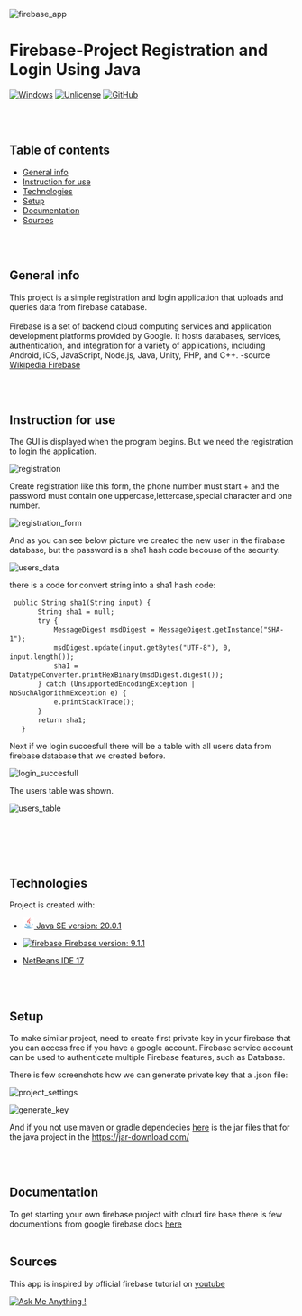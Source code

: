 ![firebase_app](https://user-images.githubusercontent.com/111382157/234222693-df8af5d1-0598-498d-b137-6022d8fa5442.jpg)

# Firebase-Project Registration and Login Using Java
  [![Windows](https://svgshare.com/i/ZhY.svg)](https://svgshare.com/i/ZhY.svg) [![Unlicense](https://img.shields.io/badge/License-Unlicense-blue.svg)](https://unlicense.org/) [![GitHub](https://badgen.net/badge/icon/github?icon=github&label)](https://github.com)

<br></br>
## Table of contents
* [General info](#general-info)
* [Instruction for use](#instruction-for-use)
* [Technologies](#technologies)
* [Setup](#setup)
* [Documentation](#documentation)
* [Sources](#sources)


<br></br>
## General info
This project is a simple registration and login application that uploads and queries data from firebase database.
<br></br>
Firebase is a set of backend cloud computing services and application development platforms provided by Google. It hosts databases, services, authentication, and integration for a variety of applications, including Android, iOS, JavaScript, Node.js, Java, Unity, PHP, and C++.   -source [Wikipedia Firebase](https://en.wikipedia.org/wiki/Firebase)


<br></br>
## Instruction for use

The GUI is displayed when the program begins. But we need the registration to login the application.

![registration](https://user-images.githubusercontent.com/111382157/234312412-8e28d5d3-786b-46a4-b5fa-52d0d8af4c82.jpg)

Create registration like this form, the phone number must start + and the password must contain one uppercase,lettercase,special character and one number.

![registration_form](https://user-images.githubusercontent.com/111382157/234312961-89f6569f-bb23-41d1-afab-0c04541fa30a.jpg)

And as you can see below picture we created the new user in the firabase database, but the password is a sha1 hash code becouse of the security.

![users_data](https://user-images.githubusercontent.com/111382157/234341407-38e93c9a-e747-4bd2-867a-31d6adfe638c.jpg)


there is a code for convert string into a sha1 hash code:
 ```
  public String sha1(String input) {
        String sha1 = null;
        try {
            MessageDigest msdDigest = MessageDigest.getInstance("SHA-1");
            msdDigest.update(input.getBytes("UTF-8"), 0, input.length());
            sha1 = DatatypeConverter.printHexBinary(msdDigest.digest());
        } catch (UnsupportedEncodingException | NoSuchAlgorithmException e) {
            e.printStackTrace();
        }
        return sha1;
    }
 ```
 Next if we login succesfull there will be a table with all users data from firebase database that we created before.
 
 ![login_succesfull](https://user-images.githubusercontent.com/111382157/234326915-419426b9-d094-4e66-81d5-c3913e5a413d.jpg)

The users table was shown.

 ![users_table](https://user-images.githubusercontent.com/111382157/234327178-59b1d38b-1981-4e49-ae65-ba73e2e011ae.jpg)


<br></br>
<br></br>
## Technologies
Project is created with:
* <a href="https://www.oracle.com/java/technologies/downloads/#java20" target="_blank" rel="noreferrer"> <img src="https://raw.githubusercontent.com/devicons/devicon/master/icons/java/java-original.svg" alt="java" width="20" height="20"/> Java SE version: 20.0.1</a>

* <a href="https://firebase.google.com/" target="_blank" rel="noreferrer"> <img src="https://www.vectorlogo.zone/logos/firebase/firebase-icon.svg" alt="firebase" width="20" height="20"/> Firebase version: 9.1.1</a>

*    <a href="https://netbeans.apache.org/Apache" target="_blank" rel="noreferrer">     NetBeans IDE 17 </a>
	

<br></br>
## Setup
To make similar project, need to create first private key in your firebase that you can access free if you have a google account.
Firebase service account can be used to authenticate multiple Firebase features, such as Database.

There is few screenshots how we can generate private key that a .json file:

![project_settings](https://user-images.githubusercontent.com/111382157/234336813-54cb6014-e588-4256-a69d-4cd2231cfb26.jpg)

![generate_key](https://user-images.githubusercontent.com/111382157/234338580-db91a686-ea36-4124-9366-43abaaf5aa8e.jpg)

And if you not use maven or gradle dependecies [here](https://jar-download.com/artifact-search/firebase-admin) is the jar files that for the java project
in the https://jar-download.com/


 <br></br>
## Documentation
To get starting your own firebase project with cloud fire base there is few documentions from google firebase docs [here](https://firebase.google.com/docs/firestore/quickstart?hl=en&authuser=0)
 <br></br>
## Sources
This app is inspired by official firebase tutorial on [youtube](https://www.youtube.com/watch?v=Mcsp59_2E7E&ab_channel=Firebase)

[![Ask Me Anything !](https://img.shields.io/badge/Ask%20me-anything-1abc9c.svg)](https://github.com/Marcusso91)
